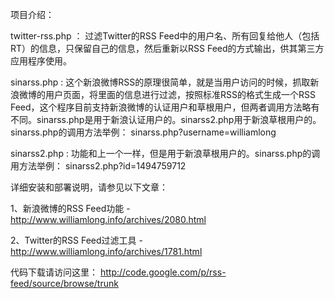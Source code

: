 项目介绍：

twitter-rss.php ： 过滤Twitter的RSS Feed中的用户名、所有回复给他人（包括RT）的信息，只保留自己的信息，然后重新以RSS Feed的方式输出，供其第三方应用程序使用。

sinarss.php : 这个新浪微博RSS的原理很简单，就是当用户访问的时候，抓取新浪微博的用户页面，将里面的信息进行过滤，按照标准RSS的格式生成一个RSS Feed，这个程序目前支持新浪微博的认证用户和草根用户，但两者调用方法略有不同。sinarss.php是用于新浪认证用户的。sinarss2.php用于新浪草根用户的。sinarss.php的调用方法举例： sinarss.php?username=williamlong

sinarss2.php : 功能和上一个一样，但是用于新浪草根用户的。sinarss.php的调用方法举例： sinarss2.php?id=1494759712

详细安装和部署说明，请参见以下文章：

1、新浪微博的RSS Feed功能 - http://www.williamlong.info/archives/2080.html

2、Twitter的RSS Feed过滤工具 - http://www.williamlong.info/archives/1781.html

代码下载请访问这里： http://code.google.com/p/rss-feed/source/browse/trunk